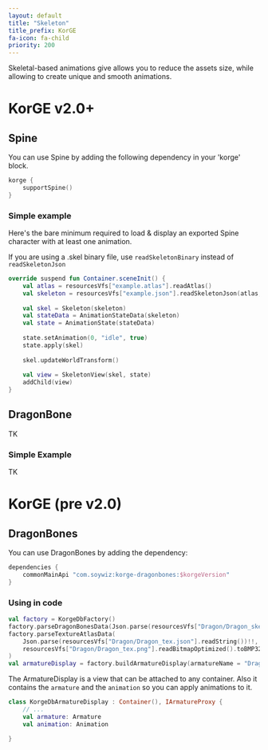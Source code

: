 ```yaml
---
layout: default
title: "Skeleton"
title_prefix: KorGE
fa-icon: fa-child
priority: 200
---
```


Skeletal-based animations give allows you to reduce the assets size, while allowing to create unique and smooth animations.

# KorGE v2.0+

## Spine

You can use Spine by adding the following dependency in your 'korge' block.

```kotlin
korge {
	supportSpine()
}
```

### Simple example

Here's the bare minimum required to load & display an exported Spine character with at least one animation.

If you are using a .skel binary file, use `readSkeletonBinary` instead of `readSkeletonJson`

```kotlin
override suspend fun Container.sceneInit() {
    val atlas = resourcesVfs["example.atlas"].readAtlas()
    val skeleton = resourcesVfs["example.json"].readSkeletonJson(atlas, 1f)
  
    val skel = Skeleton(skeleton)
    val stateData = AnimationStateData(skeleton)
    val state = AnimationState(stateData)
    
    state.setAnimation(0, "idle", true)
    state.apply(skel)
    
    skel.updateWorldTransform()
    
    val view = SkeletonView(skel, state)
    addChild(view)
}
```

## DragonBone

TK

### Simple Example

TK

# KorGE (pre v2.0)

## DragonBones

You can use DragonBones by adding the dependency:

```kotlin
dependencies {
    commonMainApi "com.soywiz:korge-dragonbones:$korgeVersion"
}
```

### Using in code

```kotlin
val factory = KorgeDbFactory()
factory.parseDragonBonesData(Json.parse(resourcesVfs["Dragon/Dragon_ske.json"].readString())!!)
factory.parseTextureAtlasData(
    Json.parse(resourcesVfs["Dragon/Dragon_tex.json"].readString())!!,
    resourcesVfs["Dragon/Dragon_tex.png"].readBitmapOptimized().toBMP32()
)
val armatureDisplay = factory.buildArmatureDisplay(armatureName = "Dragon", dragonBonesName = "Dragon")!!.position(100, 100)
```

The ArmatureDisplay is a view that can be attached to any container.
Also it contains the `armature` and the `animation` so you can apply animations to it.

```kotlin
class KorgeDbArmatureDisplay : Container(), IArmatureProxy {
    // ...
    val armature: Armature
    val animation: Animation

}
```
